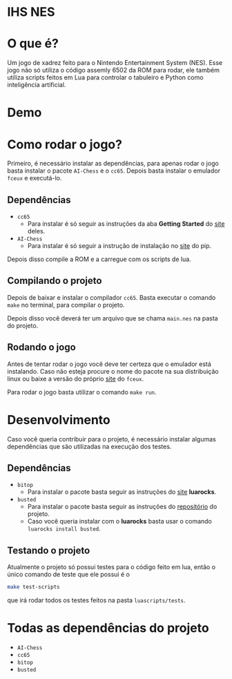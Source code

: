 # IHS NES

# O que é?
Um jogo de xadrez feito para o Nintendo Entertainment System (NES). Esse jogo não só utiliza o código assemly 6502 da ROM para rodar, ele também utiliza scripts feitos em Lua para controlar o tabuleiro e Python como inteligência artificial.

# Demo

# Como rodar o jogo?
Primeiro, é necessário instalar as dependências, para apenas rodar o jogo basta instalar o pacote `AI-Chess` e o `cc65`. Depois basta instalar o emulador `fceux` e executá-lo.

## Dependências
- `cc65`
    - Para instalar é só seguir as instruções da aba **Getting Started** do [site](https://cc65.github.io/getting-started.html) deles.
- `AI-Chess`
    - Para instalar é só seguir a instrução de instalação no [site](https://pypi.org/project/AI-Chess/) do pip.

Depois disso compile a ROM e a carregue com os scripts de lua.

## Compilando o projeto
Depois de baixar e instalar o compilador `cc65`. Basta executar o comando `make` no terminal, para compilar o projeto.

Depois disso você deverá ter um arquivo que se chama `main.nes` na pasta do projeto.

## Rodando o jogo
Antes de tentar rodar o jogo você deve ter certeza que o emulador está instalando. Caso não esteja procure o nome do pacote na sua distribuição linux ou baixe a versão do próprio [site](https://fceux.com/web/download.html) do `fceux`.

Para rodar o jogo basta utilizar o comando `make run`.

# Desenvolvimento
Caso você queria contribuir para o projeto, é necessário instalar algumas dependências que são utilizadas na execução dos testes.

## Dependências
- `bitop`
    - Para instalar o pacote basta seguir as instruções do [site](https://luarocks.org/modules/luarocks/luabitop) **luarocks**.
- `busted`
    - Para instalar o pacote basta seguir as instruções do [repositório](https://github.com/lunarmodules/busted) do projeto.
    - Caso você queria instalar com o **luarocks** basta usar o comando `luarocks install busted`.

## Testando o projeto
Atualmente o projeto só possui testes para o código feito em lua, então o único comando de teste que ele possui é o
```sh
make test-scripts
```
que irá rodar todos os testes feitos na pasta `luascripts/tests`.

# Todas as dependências do projeto
- `AI-Chess`
- `cc65`
- `bitop`
- `busted`
